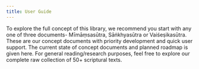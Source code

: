 ```yaml
---
title: User Guide
---
```


To explore the full concept of this library, we recommend you start with any one of three documents- Mīmāṃsasūtra, Sāṅkhyasūtra or Vaiśeṣikasūtra. These are our concept documents with priority development and quick user support. The current state of concept documents and planned roadmap is given here. For general reading/research purposes, feel free to explore our complete raw collection of 50+ scriptural texts.